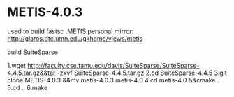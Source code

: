 # METIS-4.0.3
used to build fastsc .METIS personal mirror: http://glaros.dtc.umn.edu/gkhome/views/metis


build SuiteSparse

1.wget http://faculty.cse.tamu.edu/davis/SuiteSparse/SuiteSparse-4.4.5.tar.gz&&tar -zxvf SuiteSparse-4.4.5.tar.gz
2.cd SuiteSparse-4.4.5
3.git clone METIS-4.0.3 &&mv metis-4.0.3 metis-4.0
4.cd  metis-4.0 &&cmake .
5.cd ..
6.make
